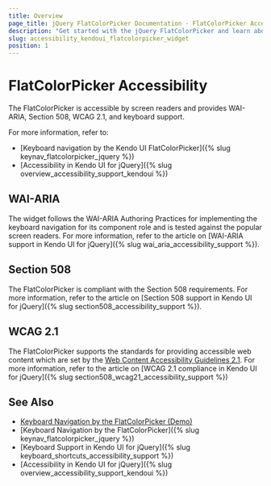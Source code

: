```yaml
---
title: Overview
page_title: jQuery FlatColorPicker Documentation - FlatColorPicker Accessibility
description: "Get started with the jQuery FlatColorPicker and learn about its accessibility support for WAI-ARIA, Section 508, and WCAG 2.1."
slug: accessibility_kendoui_flatcolorpicker_widget
position: 1
---
```


# FlatColorPicker Accessibility

The FlatColorPicker is accessible by screen readers and provides WAI-ARIA, Section 508, WCAG 2.1, and keyboard support.

For more information, refer to:
* [Keyboard navigation by the Kendo UI FlatColorPicker]({% slug keynav_flatcolorpicker_jquery %})
* [Accessibility in Kendo UI for jQuery]({% slug overview_accessibility_support_kendoui %})

## WAI-ARIA

The widget follows the WAI-ARIA Authoring Practices for implementing the keyboard navigation for its component role and is tested against the popular screen readers. For more information, refer to the article on [WAI-ARIA support in Kendo UI for jQuery]({% slug wai_aria_accessibility_support %}).

## Section 508

The FlatColorPicker is compliant with the Section 508 requirements. For more information, refer to the article on [Section 508 support in Kendo UI for jQuery]({% slug section508_accessibility_support %}).

## WCAG 2.1

The FlatColorPicker supports the standards for providing accessible web content which are set by the [Web Content Accessibility Guidelines 2.1](https://www.w3.org/TR/WCAG/). For more information, refer to the article on [WCAG 2.1 compliance in Kendo UI for jQuery]({% slug section508_wcag21_accessibility_support %})

## See Also

* [Keyboard Navigation by the FlatColorPicker (Demo)](https://demos.telerik.com/kendo-ui/flatcolorpicker/keyboard-navigation)
* [Keyboard Navigation by the FlatColorPicker]({% slug keynav_flatcolorpicker_jquery %})
* [Keyboard Support in Kendo UI for jQuery]({% slug keyboard_shortcuts_accessibility_support %})
* [Accessibility in Kendo UI for jQuery]({% slug overview_accessibility_support_kendoui %})
